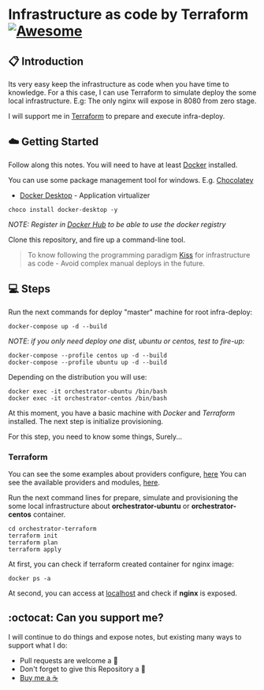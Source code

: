 # Infrastructure as code by Terraform [![Awesome](https://awesome.re/badge-flat.svg)](https://awesome.re)

## :clipboard: Introduction

Its very easy keep the infrastructure as code when you have time to knowledge. For a this case, I can use Terraform to simulate deploy the some local infrastructure. E.g: The only nginx will expose in 8080 from zero stage.

I will support me in [Terraform](https://www.terraform.io/) to prepare and execute infra-deploy. 

## :cloud: Getting Started

Follow along this notes. You will need to have at least [Docker](https://www.oracle.com/java/technologies/javase/javase-jdk8-downloads.html) installed. 

You can use some package management tool for windows. E.g. [Chocolatey](https://chocolatey.org/)

*	[Docker Desktop](https://www.docker.com/products/docker-desktop) - Application virtualizer
```
choco install docker-desktop -y
```
_NOTE: Register in [Docker Hub](https://hub.docker.com/) to be able to use the docker registry_

Clone this repository, and fire up a command-line tool.

> To know following the programming paradigm [Kiss](https://en.wikipedia.org/wiki/KISS_principle) for infrastructure as code - Avoid complex manual deploys in the future.

## :computer: Steps

Run the next commands for deploy "master" machine for root infra-deploy:
```
docker-compose up -d --build
```
_NOTE: if you only need deploy one dist, ubuntu or centos, test to fire-up:_
```
docker-compose --profile centos up -d --build
docker-compose --profile ubuntu up -d --build
```

Depending on the distribution you will use:
```
docker exec -it orchestrator-ubuntu /bin/bash
docker exec -it orchestrator-centos /bin/bash
```

At this moment, you have a basic machine with _Docker_ and _Terraform_ installed. The next step is initialize provisioning.

For this step, you need to know some things, Surely...

### Terraform

You can see the some examples about providers configure, [here](https://www.terraform.io/docs/language/providers/configuration.html)
You can see the available providers and modules, [here](https://registry.terraform.io/search/providers).

Run the next command lines for prepare, simulate and provisioning the some local infrastructure about **orchestrator-ubuntu** or **orchestrator-centos** container.

```
cd orchestrator-terraform
terraform init
terraform plan
terraform apply
```

At first, you can check if terraform created container for nginx image:
```
docker ps -a
```
At second, you can access at [localhost](http://localhost:8080) and check if **nginx** is exposed.


## :octocat: Can you support me?

I will continue to do things and expose notes, but existing many ways to support what I do:
* Pull requests are welcome a :dizzy:
* Don't forget to give this Repository a :star2:
* <a href="https://www.buymeacoffee.com/pedringcoding" title="Donate to this content using BuyMeACoffee">Buy me a :coffee:</a>

